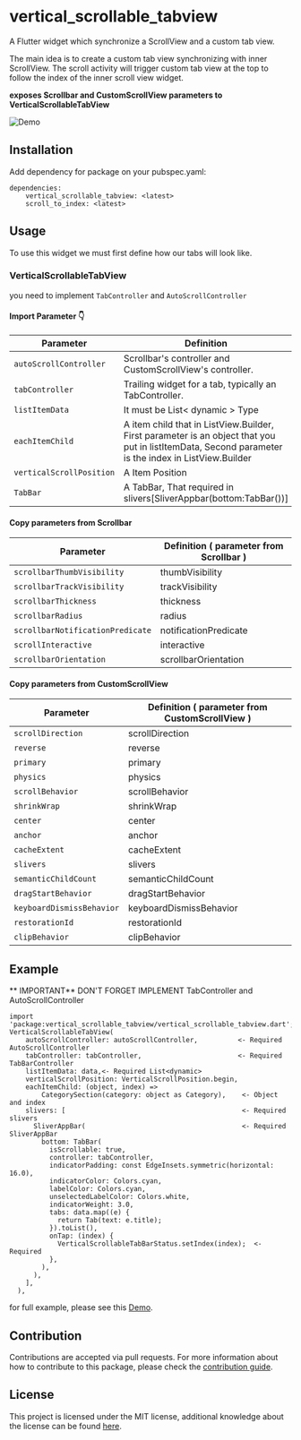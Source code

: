 # vertical_scrollable_tabview

A Flutter widget which synchronize a ScrollView and a custom tab view.

The main idea is to create a custom tab view synchronizing with inner ScrollView. The scroll activity will trigger custom tab view at the top to follow the index of the inner scroll view widget.

**exposes Scrollbar and CustomScrollView parameters to VerticalScrollableTabView**


![Demo](https://github.com/wayne900204/vertical_scrollable_tabview/blob/main/demo.gif)

## Installation
Add dependency for package on your pubspec.yaml:

    dependencies:
	    vertical_scrollable_tabview: <latest>
        scroll_to_index: <latest>

## Usage
To use this widget we must first define how our tabs will look like.
### VerticalScrollableTabView
you need to implement `TabController` and `AutoScrollController`

#### Import Parameter :point_down:
|Parameter| Definition |
|--|--|
| `autoScrollController` |Scrollbar's controller and CustomScrollView's controller.|
| `tabController` |Trailing widget for a tab, typically an TabController.|
| `listItemData`| It must be List< dynamic > Type|
| `eachItemChild`| A item child that in ListView.Builder, First parameter is an object that you put in listItemData, Second parameter is the index in ListView.Builder |
| `verticalScrollPosition`| A Item Position |
| `TabBar` | A TabBar, That required in slivers[SliverAppbar(bottom:TabBar())] |

#### Copy parameters from Scrollbar
|Parameter| Definition ( parameter from Scrollbar )|
|--|--|
| `scrollbarThumbVisibility` |thumbVisibility |
| `scrollbarTrackVisibility`| trackVisibility|
| `scrollbarThickness`| thickness |
| `scrollbarRadius`| radius |
| `scrollbarNotificationPredicate` | notificationPredicate  |
| `scrollInteractive` | interactive  |
| `scrollbarOrientation` | scrollbarOrientation  |

#### Copy parameters from CustomScrollView
|Parameter| Definition ( parameter from CustomScrollView )|
|--|--|
| `scrollDirection` |scrollDirection |
| `reverse`| reverse|
| `primary`| primary |
| `physics`| physics |
| `scrollBehavior` | scrollBehavior  |
| `shrinkWrap` | shrinkWrap  |
| `center` | center  |
| `anchor` | anchor|
| `cacheExtent` | cacheExtent  |
| `slivers` | slivers  |
| `semanticChildCount` | semanticChildCount  |
| `dragStartBehavior` | dragStartBehavior  |
| `keyboardDismissBehavior` | keyboardDismissBehavior  |
| `restorationId` | restorationId  |
| `clipBehavior` | clipBehavior  |

## Example
** IMPORTANT**  DON'T FORGET IMPLEMENT TabController and AutoScrollController

    import 'package:vertical_scrollable_tabview/vertical_scrollable_tabview.dart';
    VerticalScrollableTabView(
        autoScrollController: autoScrollController,          <- Required AutoScrollController
        tabController: tabController,                        <- Required TabBarController
        listItemData: data,<- Required List<dynamic>
        verticalScrollPosition: VerticalScrollPosition.begin,
        eachItemChild: (object, index) =>
            CategorySection(category: object as Category),    <- Object and index
        slivers: [                                            <- Required slivers 
          SliverAppBar(                                       <- Required SliverAppBar 
            bottom: TabBar(
              isScrollable: true,
              controller: tabController,
              indicatorPadding: const EdgeInsets.symmetric(horizontal: 16.0),
              indicatorColor: Colors.cyan,
              labelColor: Colors.cyan,
              unselectedLabelColor: Colors.white,
              indicatorWeight: 3.0,
              tabs: data.map((e) {
                return Tab(text: e.title);
              }).toList(),
              onTap: (index) {
                VerticalScrollableTabBarStatus.setIndex(index);  <- Required
              },
            ),
          ),
        ],
      ),

for full example, please see this [Demo](https://github.com/wayne900204/vertical_scrollable_tabview/blob/main/example/lib/main.dart).
## Contribution
Contributions are accepted via pull requests. For more information about how to contribute to this package, please check the [contribution guide](https://github.com/wayne900204/vertical_scrollable_tabview/blob/main/CONTRIBUTION.md).

## License
This project is licensed under the MIT license, additional knowledge about the license can be found [here](https://github.com/wayne900204/vertical_scrollable_tabview/blob/main/LICENSE).
